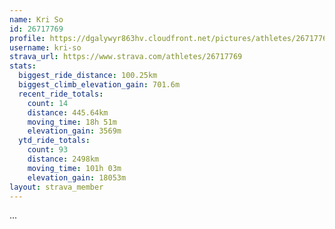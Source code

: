 ```yaml
---
name: Kri So
id: 26717769
profile: https://dgalywyr863hv.cloudfront.net/pictures/athletes/26717769/7761026/13/large.jpg
username: kri-so
strava_url: https://www.strava.com/athletes/26717769
stats:
  biggest_ride_distance: 100.25km
  biggest_climb_elevation_gain: 701.6m
  recent_ride_totals:
    count: 14
    distance: 445.64km
    moving_time: 18h 51m
    elevation_gain: 3569m
  ytd_ride_totals:
    count: 93
    distance: 2498km
    moving_time: 101h 03m
    elevation_gain: 18053m
layout: strava_member
--- 
```

...
